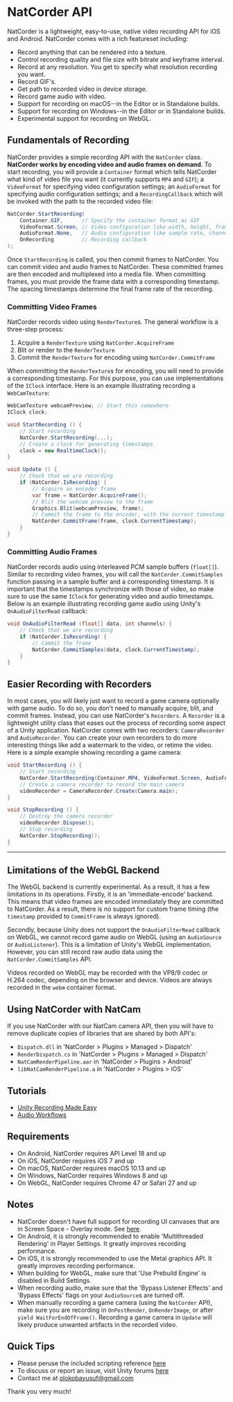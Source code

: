 # NatCorder API
NatCorder is a lightweight, easy-to-use, native video recording API for iOS and Android. NatCorder comes with a rich featureset including:
+ Record anything that can be rendered into a texture.
+ Control recording quality and file size with bitrate and keyframe interval.
+ Record at any resolution. You get to specify what resolution recording you want.
+ Record GIF's.
+ Get path to recorded video in device storage.
+ Record game audio with video.
+ Support for recording on macOS--in the Editor or in Standalone builds.
+ Support for recording on Windows--in the Editor or in Standalone builds.
+ Experimental support for recording on WebGL.

## Fundamentals of Recording
NatCorder provides a simple recording API with the `NatCorder` class. **NatCorder works by encoding video and audio frames on demand**. To start recording, you will provide a `Container` format which tells NatCorder what kind of video file you want (it currently supports `MP4` and `GIF`); a `VideoFormat` for specifying video configuration settings; an `AudioFormat` for specifying audio configuration settings; and a `RecordingCallback` which will be invoked with the path to the recorded video file:
```csharp
NatCorder.StartRecording(
    Container.GIF,      // Specify the container format as GIF
    VideoFormat.Screen, // Video configuration like width, height, framerate
    AudioFormat.None,   // Audio configuration like sample rate, channel count
    OnRecording         // Recording callback
);
```

Once `StartRecording` is called, you then commit frames to NatCorder. You can commit video and audio frames to NatCorder. These committed frames are then encoded and multiplexed into a media file. When committing frames, you must provide the frame data with a corresponding timestamp. The spacing timestamps determine the final frame rate of the recording.

### Committing Video Frames
NatCorder records video using `RenderTexture`s. The general workflow is a three-step process:
1. Acquire a `RenderTexture` using `NatCorder.AcquireFrame`
2. Blit or render to the `RenderTexture`
3. Commit the `RenderTexture` for encoding using `NatCorder.CommitFrame`

When committing the `RenderTexture`s for encoding, you will need to provide a corresponding timestamp. For this purpose, you can use implementations of the `IClock` interface. Here is an example illustrating recording a `WebCamTexture`:
```csharp
WebCamTexture webcamPreview; // Start this somewhere
IClock clock;

void StartRecording () {
    // Start recording
    NatCorder.StartRecording(...);
    // Create a clock for generating timestamps
    clock = new RealtimeClock();
}

void Update () {
    // Check that we are recording
    if (NatCorder.IsRecording) {
        // Acquire an encoder frame
        var frame = NatCorder.AcquireFrame();
        // Blit the webcam preview to the frame
        Graphics.Blit(webcamPreview, frame);
        // Commit the frame to the encoder, with the current timestamp from the clock
        NatCorder.CommitFrame(frame, clock.CurrentTimestamp);
    }
}
```

### Committing Audio Frames
NatCorder records audio using interleaved PCM sample buffers (`float[]`). Similar to recording video frames, you will call the `NatCorder.CommitSamples` function passing in a sample buffer and a corresponding timestamp. It is important that the timestamps synchronize with those of video, so make sure to use the same `IClock` for generating video and audio timestamps. Below is an example illustrating recording game audio using Unity's `OnAudioFilterRead` callback:
```csharp
void OnAudioFilterRead (float[] data, int channels) {
    // Check that we are recording
    if (NatCorder.IsRecording) {
        // Commit the frame
        NatCorder.CommitSamples(data, clock.CurrentTimestamp);
    }
}
```

## Easier Recording with Recorders
In most cases, you will likely just want to record a game camera optionally with game audio. To do so, you don't need to manually acquire, blit, and commit frames. Instead, you can use NatCorder's `Recorders`. A `Recorder` is a lightweight utility class that eases out the process of recording some aspect of a Unity application. NatCorder comes with two recorders: `CameraRecorder` and `AudioRecorder`. You can create your own recorders to do more interesting things like add a watermark to the video, or retime the video. Here is a simple example showing recording a game camera:
```csharp
void StartRecording () {
    // Start recording
    NatCorder.StartRecording(Container.MP4, VideoFormat.Screen, AudioFormat.None, OnRecording);
    // Create a camera recorder to record the main camera
    videoRecorder = CameraRecorder.Create(Camera.main);
}

void StopRecording () {
    // Destroy the camera recorder
    videoRecorder.Dispose();
    // Stop recording
    NatCorder.StopRecording();
}
```

___

## Limitations of the WebGL Backend
The WebGL backend is currently experimental. As a result, it has a few limitations in its operations. Firstly, it is an 'immediate-encode' backend. This means that video frames are encoded immediately they are committed to NatCorder. As a result, there is no support for custom frame timing (the `timestamp` provided to `CommitFrame` is always ignored).

Secondly, because Unity does not support the `OnAudioFilterRead` callback on WebGL, we cannot record game audio on WebGL (using an `AudioSource` or `AudioListener`). This is a limitation of Unity's WebGL implementation. However, you can still record raw audio data using the `NatCorder.CommitSamples` API.

Videos recorded on WebGL may be recorded with the VP8/9 codec or H.264 codec, depending on the browser and device. Videos are always recorded in the `webm` container format.

## Using NatCorder with NatCam
If you use NatCorder with our NatCam camera API, then you will have to remove duplicate copies of libraries that are shared by both API's:
- `Dispatch.dll` in 'NatCorder > Plugins > Managed > Dispatch'
- `RenderDispatch.cs` in 'NatCorder > Plugins > Managed > Dispatch'
- `NatCamRenderPipeline.aar` in 'NatCorder > Plugins > Android'
- `libNatCamRenderPipeline.a` in 'NatCorder > Plugins > iOS'

## Tutorials
- [Unity Recording Made Easy](https://medium.com/@olokobayusuf/natcorder-unity-recording-made-easy-f0fdee0b5055)
- [Audio Workflows](https://medium.com/@olokobayusuf/natcorder-tutorial-audio-workflows-1cfce15fb86a)

## Requirements
- On Android, NatCorder requires API Level 18 and up
- On iOS, NatCorder requires iOS 7 and up
- On macOS, NatCorder requires macOS 10.13 and up
- On Windows, NatCorder requires Windows 8 and up
- On WebGL, NatCorder requires Chrome 47 or Safari 27 and up

## Notes
- NatCorder doesn't have full support for recording UI canvases that are in Screen Space - Overlay mode. See [here](https://forum.unity3d.com/threads/render-a-canvas-to-rendertexture.272754/#post-1804847).
- On Android, it is strongly recommended to enable 'Multithreaded Rendering' in Player Settings. It greatly improves recording performance.
- On iOS, it is strongly recommended to use the Metal graphics API. It greatly improves recording performance.
- When building for WebGL, make sure that 'Use Prebuild Engine' is disabled in Build Settings.
- When recording audio, make sure that the 'Bypass Listener Effects' and 'Bypass Effects' flags on your `AudioSource`s are turned off.
- When manually recording a game camera (using the `NatCorder` API), make sure you are recording in `OnPostRender`, `OnRenderImage`, or after `yield WaitForEndOfFrame()`. Recording a game camera in `Update` will likely produce unwanted artifacts in the recorded video.

## Quick Tips
- Please peruse the included scripting reference [here](https://olokobayusuf.github.io/NatCorder-Docs/)
- To discuss or report an issue, visit Unity forums [here](https://forum.unity.com/threads/natcorder-video-recording-api.505146/)
- Contact me at [olokobayusuf@gmail.com](mailto:olokobayusuf@gmail.com)

Thank you very much!